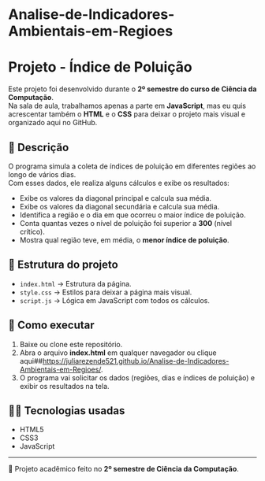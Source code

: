 # Analise-de-Indicadores-Ambientais-em-Regioes
# Projeto - Índice de Poluição  

Este projeto foi desenvolvido durante o **2º semestre do curso de Ciência da Computação**.  
Na sala de aula, trabalhamos apenas a parte em **JavaScript**, mas eu quis acrescentar também o **HTML** e o **CSS** para deixar o projeto mais visual e organizado aqui no GitHub.  

## 📝 Descrição
O programa simula a coleta de índices de poluição em diferentes regiões ao longo de vários dias.  
Com esses dados, ele realiza alguns cálculos e exibe os resultados:  
- Exibe os valores da diagonal principal e calcula sua média.  
- Exibe os valores da diagonal secundária e calcula sua média.  
- Identifica a região e o dia em que ocorreu o maior índice de poluição.  
- Conta quantas vezes o nível de poluição foi superior a **300** (nível crítico).  
- Mostra qual região teve, em média, o **menor índice de poluição**.  

## 📂 Estrutura do projeto
- `index.html` → Estrutura da página.  
- `style.css` → Estilos para deixar a página mais visual.  
- `script.js` → Lógica em JavaScript com todos os cálculos.  

## 🚀 Como executar
1. Baixe ou clone este repositório.  
2. Abra o arquivo **index.html** em qualquer navegador ou clique aqui##https://juliarezende521.github.io/Analise-de-Indicadores-Ambientais-em-Regioes/.  
3. O programa vai solicitar os dados (regiões, dias e índices de poluição) e exibir os resultados na tela.  

## 👨‍💻 Tecnologias usadas
- HTML5  
- CSS3  
- JavaScript  

---
📌 Projeto acadêmico feito no **2º semestre de Ciência da Computação**.
